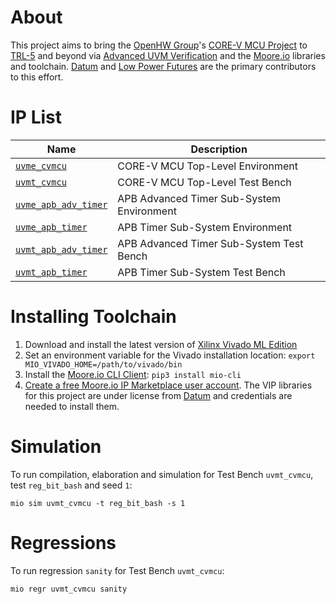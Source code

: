 # About
This project aims to bring the [OpenHW Group](https://www.openhwgroup.org/)'s [CORE-V MCU Project](https://docs.openhwgroup.org/projects/core-v-mcu/index.html) to [TRL-5](https://www.nasa.gov/directorates/heo/scan/engineering/technology/technology_readiness_level) and beyond via [Advanced UVM Verification](https://www.linkedin.com/pulse/advanced-uvm-brian-hunter/) and the [Moore.io](https://mooreio.org/) libraries and toolchain. [Datum](https://datumtc.ca/) and [Low Power Futures](https://lowpowerfutures.com/) are the primary contributors to this effort.

# IP List
 Name | Description
 -----|------------
 [`uvme_cvmcu`](dv/uvme_cvmcu) | CORE-V MCU Top-Level Environment
 [`uvmt_cvmcu`](dv/uvmt_cvmcu) | CORE-V MCU Top-Level Test Bench
 [`uvme_apb_adv_timer`](dv/uvme_apb_adv_timer) | APB Advanced Timer Sub-System Environment
 [`uvme_apb_timer`](dv/uvme_apb_timer) | APB Timer Sub-System Environment
 [`uvmt_apb_adv_timer`](dv/uvmt_apb_adv_timer) | APB Advanced Timer Sub-System Test Bench
 [`uvmt_apb_timer`](dv/uvmt_apb_timer) | APB Timer Sub-System Test Bench


# Installing Toolchain
1. Download and install the latest version of [Xilinx Vivado ML Edition](https://www.xilinx.com/support/download.html)
1. Set an environment variable for the Vivado installation location: `export MIO_VIVADO_HOME=/path/to/vivado/bin`
1. Install the [Moore.io CLI Client](https://mio-cli.readthedocs.io/en/latest/): `pip3 install mio-cli`
1. [Create a free Moore.io IP Marketplace user account](https://mooreio.org/account/register). The VIP libraries for this project are under license from [Datum](https://datumtc.ca/) and credentials are needed to install them.


# Simulation
To run compilation, elaboration and simulation for Test Bench `uvmt_cvmcu`, test `reg_bit_bash` and seed `1`:

```
mio sim uvmt_cvmcu -t reg_bit_bash -s 1
```

# Regressions
To run regression `sanity` for Test Bench `uvmt_cvmcu`:

```
mio regr uvmt_cvmcu sanity
```
